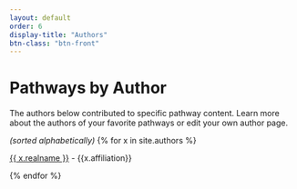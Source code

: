 ```yaml
---
layout: default
order: 6
display-title: "Authors"
btn-class: "btn-front"
---
```


<h1>Pathways by Author</h1>
<p>The authors below contributed to specific pathway content. Learn more about the authors of your favorite pathways or edit your own author page. </p>
<i>(sorted alphabetically)</i>
{% for x in site.authors %}
  <p><a href="{{ x.url }}">{{ x.realname }}</a> - {{x.affiliation}}</p> 
{% endfor %}

